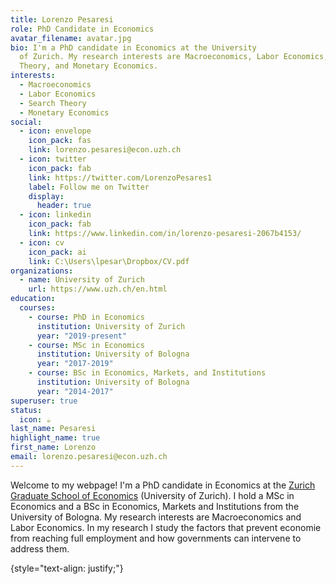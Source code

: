 ```yaml
---
title: Lorenzo Pesaresi
role: PhD Candidate in Economics
avatar_filename: avatar.jpg
bio: I'm a PhD candidate in Economics at the University
  of Zurich. My research interests are Macroeconomics, Labor Economics, Search
  Theory, and Monetary Economics.
interests:
  - Macroeconomics
  - Labor Economics
  - Search Theory
  - Monetary Economics
social:
  - icon: envelope
    icon_pack: fas
    link: lorenzo.pesaresi@econ.uzh.ch
  - icon: twitter
    icon_pack: fab
    link: https://twitter.com/LorenzoPesares1
    label: Follow me on Twitter
    display:
      header: true
  - icon: linkedin
    icon_pack: fab
    link: https://www.linkedin.com/in/lorenzo-pesaresi-2067b4153/
  - icon: cv
    icon_pack: ai
    link: C:\Users\lpesar\Dropbox/CV.pdf
organizations:
  - name: University of Zurich
    url: https://www.uzh.ch/en.html
education:
  courses:
    - course: PhD in Economics
      institution: University of Zurich
      year: "2019-present"
    - course: MSc in Economics
      institution: University of Bologna
      year: "2017-2019"
    - course: BSc in Economics, Markets, and Institutions
      institution: University of Bologna
      year: "2014-2017"
superuser: true
status:
  icon: ☕️
last_name: Pesaresi
highlight_name: true
first_name: Lorenzo
email: lorenzo.pesaresi@econ.uzh.ch
---
```

Welcome to my webpage! I'm a PhD candidate in Economics at the [Zurich Graduate School of Economics](https://www.econ.uzh.ch/en/study/phd/zurichgse.html) (University of Zurich). I hold a MSc in Economics and a BSc in Economics, Markets and Institutions from the University of Bologna. My research interests are Macroeconomics and Labor Economics. In my research I study the factors that prevent economie from reaching full employment and how governments can intervene to address them.

{style="text-align: justify;"}
